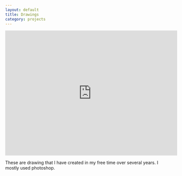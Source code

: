 ```yaml
---
layout: default
title: Drawings
category: projects
---
```

<iframe src="https://albumizr.com/a/BqE" scrolling="no" frameborder="0" allowfullscreen width="550" height="400"></iframe>

These are drawing that I have created in my free time over several years. I mostly used photoshop.
